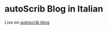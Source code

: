 <!--
run the blog with 'bundle exec jekyll serve'
 -->

<!--
customize @ https://mmistakes.github.io/minimal-mistakes/docs/configuration/
 -->

# autoScrib Blog in Italian

Live on [autoscrib blog](https://it.blog.autoscrib.com)

